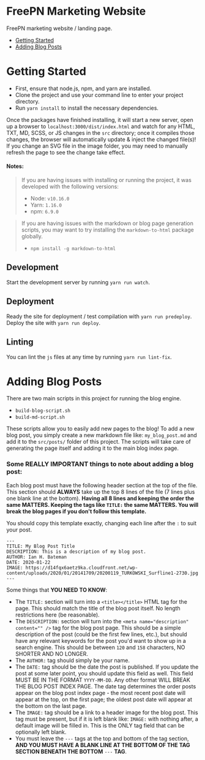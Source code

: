 # FreePN Marketing Website

FreePN marketing website / landing page.

-   [Getting Started](#getting-started)
-   [Adding Blog Posts](#adding-blog-posts)

# Getting Started

-   First, ensure that node.js, npm, and yarn are installed.
-   Clone the project and use your command line to enter your project directory.
-   Run `yarn install` to install the necessary dependencies.

Once the packages have finished installing, it will start a new server, open up a browser to `localhost:3000/dist/index.html` and watch for any HTML, TXT, MD, SCSS, or JS changes in the `src` directory; once it compiles those changes, the browser will automatically update & inject the changed file(s)! If you change an SVG file in the image folder, you may need to manually refresh the page to see the change take effect.

#### Notes:

> If you are having issues with installing or running the project, it was developed with the following versions:
>
> -   Node: `v10.16.0`
> -   Yarn: `1.16.0`
> -   npm: `6.9.0`

> If you are having issues with the markdown or blog page generation scripts, you may want to try installing the `markdown-to-html` package globally.
>
> -   `npm install -g markdown-to-html`

## Development

Start the development server by running `yarn run watch`.

## Deployment

Ready the site for deployment / test compilation with `yarn run predeploy`.
Deploy the site with `yarn run deploy`.

## Linting

You can lint the `js` files at any time by running `yarn run lint-fix`.

# Adding Blog Posts

There are two main scripts in this project for running the blog engine.

-   `build-blog-script.sh`
-   `build-md-script.sh`

These scripts allow you to easily add new pages to the blog! To add a new blog post, you simply create a new markdown file like: `my_blog_post.md` and add it to the `src/posts/` folder of this project. The scripts will take care of generating the page itself and adding it to the main blog index page.

### **Some REALLY IMPORTANT things to note about adding a blog post:**

Each blog post must have the following header section at the top of the file. This section should **ALWAYS** take up the top 8 lines of the file (7 lines plus one blank line at the bottom). **Having all 8 lines and keeping the order the same MATTERS. Keeping the tags like `TITLE:` the same MATTERS. You will break the blog pages if you don't follow this template.**

You should copy this template exactly, changing each line after the `:` to suit your post.

```
---
TITLE: My Blog Post Title
DESCRIPTION: This is a description of my blog post.
AUTHOR: Ian H. Bateman
DATE: 2020-01-22
IMAGE: https://d14fqx6aetz9ka.cloudfront.net/wp-content/uploads/2020/01/20141709/20200119_TURKOWSKI_Surfline1-2730.jpg
---

```

Some things that **YOU NEED TO KNOW**:

-   The `TITLE:` section will turn into a `<title></title>` HTML tag for the page. This should match the title of the blog post itself. No length restrictions here (be reasonable).
-   The `DESCRIPTION:` section will turn into the `<meta name="description" content="" />` tag for the blog post page. This should be a simple description of the post (could be the first few lines, etc.), but should have any relevant keywords for the post you'd want to show up in a search engine. This should be between `120` and `158` characters, NO SHORTER AND NO LONGER.
-   The `AUTHOR:` tag should simply be your name.
-   The `DATE:` tag should be the date the post is published. If you update the post at some later point, you should update this field as well. This field MUST BE IN THE FORMAT `YYYY-MM-DD`. Any other format WILL BREAK THE BLOG POST INDEX PAGE. The date tag determines the order posts appear on the blog post index page - the most recent post date will appear at the top, on the first page; the oldest post date will appear at the bottom on the last page.
-   The `IMAGE:` tag should be a link to a header image for the blog post. This tag must be present, but if it is left blank like: `IMAGE:` with nothing after, a default image will be filled in. This is the ONLY tag field that can be optionally left blank.
-   You must leave the `---` tags at the top and bottom of the tag section, **AND YOU MUST HAVE A BLANK LINE AT THE BOTTOM OF THE TAG SECTION BENEATH THE BOTTOM** `---` **TAG**.
